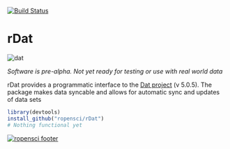 
[![Build Status](https://travis-ci.org/ropensci/rDat.svg)](https://travis-ci.org/ropensci/rDat)

# rDat
![dat](http://i.imgur.com/1iD2dEx.png)  

_Software is pre-alpha. Not yet ready for testing or use with real world data_

rDat provides a programmatic interface to the [Dat project](https://github.com/maxogden/) (v 5.0.5). The package makes data syncable and allows for automatic sync and updates of data sets


```r
library(devtools)
install_github("ropensci/rDat")
# Nothing functional yet
```

[![ropensci footer](http://ropensci.org/public_images/github_footer.png)](http://ropensci.org)
